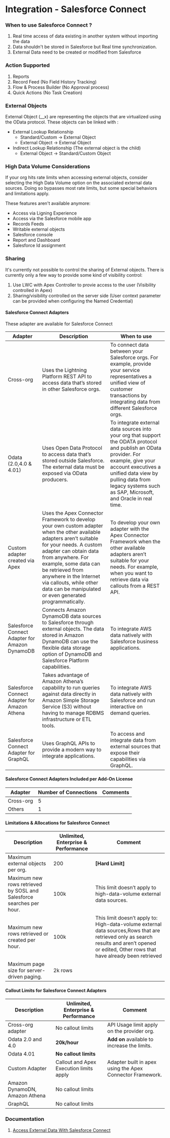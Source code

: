 
# Integration - Salesforce Connect 

### When to use Salesforce Connect ?

 1. Real time access of data existing in another system without importing the data
 2. Data shouldn't be stored in Salesforce but Real time synchronization.
 3. External Data need to be created or modified from Salesforce

### Action Supported
 1. Reports
 2. Record Feed (No Field History Tracking)
 3. Flow & Process Builder (No Approval process)
 4. Quick Actions (No Task Creation)

### External Objects
External Object (__x) are representing the objects that are virtualized using the OData protocol. These objects can be linked with : 
- External Lookup Relationship
    - Standard/Custom &rarr;  External Object
    - External Object &rarr;  External Object
- Indirect Lookup Relationship (The external object is the child)
    - External Object &rarr; Standard/Custom Object

### High Data Volume Considerations
If your org hits rate limits when accessing external objects, consider selecting the High Data Volume option on the associated external data sources. Doing so bypasses most rate limits, but some special behaviors and limitations apply.

These features aren't available anymore:
 - Access via Ligning Experience
 - Access via the Salesforce mobile app
 - Records Feeds
 - Writable external objects
 - Salesforce console
 - Report and Dashboard
 - Salesforce Id assignment

### Sharing
It's currently not possible to control the sharing of External objects. There is currently only a few way to provide some kind of visibility control:
1. Use LWC with Apex Controller to provie access to the user (Visibility controlled in Apex)
2. Sharing/visibility controlled on the server side (User context parameter can be provided when configuring the Named Credential)

#### Salesforce Connect Adapters
These adapter are available for Salesforce Connect

| Adapter | Description | When to use |
|--|--|--|
|Cross-org| Uses the Lightning Platform REST API to access data that’s stored in other Salesforce orgs.|To connect data between your Salesforce orgs. For example, provide your service representatives a unified view of customer transactions by integrating data from different Salesforce orgs.
|Odata (2.0,4.0 & 4.01) | Uses Open Data Protocol to access data that’s stored outside Salesforce. The external data must be exposed via OData producers. |To integrate external data sources into your org that support the ODATA protocol and publish an OData provider. For example, give your account executives a unified data view by pulling data from legacy systems such as SAP, Microsoft, and Oracle in real time.
|Custom adapter created via Apex| Uses the Apex Connector Framework to develop your own custom adapter when the other available adapters aren’t suitable for your needs. A custom adapter can obtain data from anywhere. For example, some data can be retrieved from anywhere in the Internet via callouts, while other data can be manipulated or even generated programmatically.| To develop your own adapter with the Apex Connector Framework when the other available adapters aren’t suitable for your needs. For example, when you want to retrieve data via callouts from a REST API.
|Salesforce Connect Adapter for Amazon DynamoDB | Connects Amazon DynamoDB data sources to Salesforce through external objects. The data stored in Amazon DynamoDB can use the flexible data storage option of DynamoDB and Salesforce Platform capabilities.| To integrate AWS data natively with Salesforce business applications.
|Salesforce Connect Adapter for Amazon Athena| Takes advantage of Amazon Athena’s capability to run queries against data directly in Amazon Simple Storage Service (S3) without having to manage RDBMS infrastructure or ETL tools.|To integrate AWS data natively with Salesforce and run interactive on demand queries.
|Salesforce Connect Adapter for GraphQL |Uses GraphQL APIs to provide a modern way to integrate applications.|To access and integrate data from external sources that expose their capabilities via GraphQL.

#### Salesforce Connect Adapters Included per Add-On License
| Adapter | Number of Connections | Comments
|--|--|--|
|Cross-org| 5
|Others| 1

#### Limitations & Allocations for Salesforce Connect 
| Description | Unlimited, Enterprise & Performance | Comment |
|--|--|--|
| Maximum external objects per org.| 200 |  **[Hard Limit]**
| Maximum new rows retrieved by SOSL and Salesforce searches per hour.| 100k | This limit doesn’t apply to high-data-volume external data sources.
| Maximum new rows retrieved or created per hour.| 100k | This limit doesn’t apply to: High-data-volume external data sources,Rows that are retrieved only as search results and aren’t opened or edited, Other rows that have already been retrieved
|Maximum page size for server-driven paging. | 2k rows 

#### Callout Limits for Salesforce Connect Adapters
| Description | Unlimited, Enterprise & Performance | Comment |
|--|--|--|
|Cross-org adapter | No callout limits |API Usage limit apply on the provider org.
| Odata 2.0 and 4.0| **20k/hour**| **Add on** available to increase the limits.
| Odata 4.01 | **No callout limits**
| Custom Adapter | Callout and Apex Execution limits apply | Adapter built in apex using the Apex Connector Framework.
| Amazon DynamoDN, Amazon Athena| No callout limits
| GraphQL | No callout limits


### Documentation

1. [Access External Data With Salesforce Connect](https://help.salesforce.com/s/articleView?id=sf.salesforce_connect.htm&type=5)